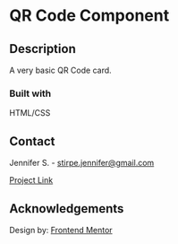 # QR Code Component

## Description

A very basic QR Code card.

### Built with

HTML/CSS

## Contact

Jennifer S. - stirpe.jennifer@gmail.com

[Project Link](https://jennstirpe.github.io/qr-component/)

## Acknowledgements

Design by: [Frontend Mentor](https://www.frontendmentor.io/)